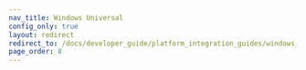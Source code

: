 ```yaml
---
nav_title: Windows Universal
config_only: true
layout: redirect
redirect_to: /docs/developer_guide/platform_integration_guides/windows_universal/initial_sdk_setup/
page_order: 8
---
```

